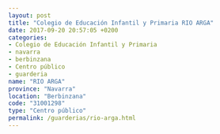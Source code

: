 ```yaml
---
layout: post
title: "Colegio de Educación Infantil y Primaria RIO ARGA"
date: 2017-09-20 20:57:05 +0200
categories:
- Colegio de Educación Infantil y Primaria
- navarra
- berbinzana
- Centro público
- guarderia
name: "RIO ARGA"
province: "Navarra"
location: "Berbinzana"
code: "31001298"
type: "Centro público"
permalink: /guarderias/rio-arga.html
---
```

